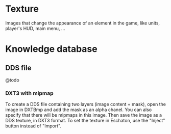 # Texture

Images that change the appearance of an element in the game, like units,
player's HUD, main menu, ...

# Knowledge database

## DDS file

@todo

### DXT3 with mipmap

To create a DDS file containing two layers (image content + mask),
open the image in DXTBmp and add the mask as an alpha chanel.
You can also specify that there will be mipmaps in this image.
Then save the image as a DDS texture, in DXT3 format. To set the
texture in Eschaton, use the "Inject" button instead of "Import".
